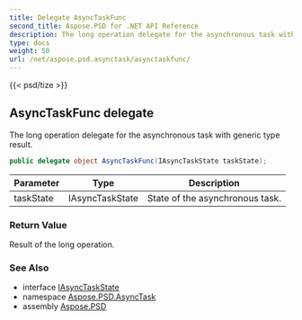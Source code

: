 ```yaml
---
title: Delegate AsyncTaskFunc
second_title: Aspose.PSD for .NET API Reference
description: The long operation delegate for the asynchronous task with generic type result
type: docs
weight: 50
url: /net/aspose.psd.asynctask/asynctaskfunc/
---
```

{{< psd/tize >}}
## AsyncTaskFunc delegate

The long operation delegate for the asynchronous task with generic type result.

```csharp
public delegate object AsyncTaskFunc(IAsyncTaskState taskState);
```

| Parameter | Type | Description |
| --- | --- | --- |
| taskState | IAsyncTaskState | State of the asynchronous task. |

### Return Value

Result of the long operation.

### See Also

* interface [IAsyncTaskState](../iasynctaskstate/)
* namespace [Aspose.PSD.AsyncTask](../../aspose.psd.asynctask/)
* assembly [Aspose.PSD](../../)


